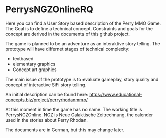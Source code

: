 # PerrysNGZOnlineRQ


Here you can find a User Story based description of the Perry MMO Game. The Goal is to define a technical concept. Constraints and goals for the concept are derived in the documents of this github project.

The game is planned to be an adventure as an interaktive story telling. The prototype will have differnet stages of technical complexity: 

- textbased
- elementary graphics
- Concept art graphics

The main issue of the prototype is to evaluate gameplay, story quality and concept of interactive SiFi story telling.

An initial description can be found here: https://www.educational-concepts.biz/project/perryrhodanmmo/

At this moment in time the game has no name. The working title is PerrysNGZOnline. NGZ is Neue Galaktische Zeitrechnung, the calender used in the stories about Perry Rhodan.

The documents are in German, but this may change later.